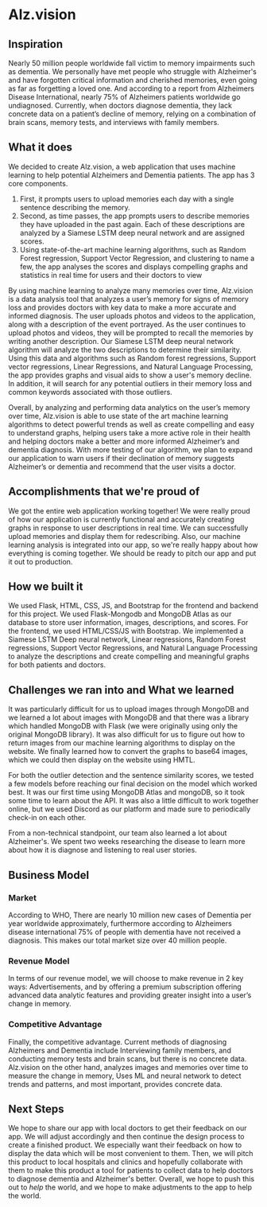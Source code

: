 # Alz.vision

## Inspiration
Nearly 50 million people worldwide fall victim to memory impairments such as dementia. We personally have met people who struggle with Alzheimer's and have forgotten critical information and cherished memories, even going as far as forgetting a loved one. And according to a report from Alzheimers Disease International, nearly 75% of Alzheimers patients worldwide go undiagnosed. Currently, when doctors diagnose dementia, they lack concrete data on a patient’s decline of memory, relying on a combination of brain scans, memory tests, and interviews with family members.

## What it does
We decided to create Alz.vision, a web application that uses machine learning to help potential Alzheimers and Dementia patients. The app has 3 core components.
1. First, it prompts users to upload memories each day with a single sentence describing the memory.
2. Second, as time passes, the app prompts users to describe memories they have uploaded in the past again. Each of these descriptions are analyzed by a Siamese LSTM deep neural network and are assigned scores.
3. Using state-of-the-art machine learning algorithms, such as Random Forest regression, Support Vector Regression, and clustering to name a few, the app analyses the scores and displays compelling graphs and statistics in real time for users and their doctors to view

By using machine learning to analyze many memories over time, Alz.vision is a data analysis tool that analyzes a user’s memory for signs of memory loss and provides doctors with key data to make a more accurate and informed diagnosis. The user uploads photos and videos to the application, along with a description of the event portrayed. As the user continues to upload photos and videos, they will be prompted to recall the memories by writing another description. Our Siamese LSTM deep neural network algorithm will analyze the two descriptions to determine their similarity. Using this data and algorithms such as Random forest regressions, Support vector regressions, Linear Regressions, and Natural Language Processing, the app provides graphs and visual aids to show a user's memory decline. In addition, it will search for any potential outliers in their memory loss and common keywords associated with those outliers. 

Overall, by analyzing and performing data analytics on the user’s memory over time, Alz.vision is able to use state of the art machine learning algorithms to detect powerful trends as well as create compelling and easy to understand graphs, helping users take a more active role in their health and helping doctors make a better and more informed Alzheimer’s and dementia diagnosis. With more testing of our algorithm, we plan to expand our application to warn users if their declination of memory suggests Alzheimer’s or dementia and recommend that the user visits a doctor.


## Accomplishments that we're proud of
We got the entire web application working together! We were really proud of how our application is currently functional and accurately creating graphs in response to user descriptions in real time. We can successfully upload memories and display them for redescribing. Also, our machine learning analysis is integrated into our app, so we're really happy about how everything is coming together. We should be ready to pitch our app and put it out to production. 

## How we built it
We used Flask, HTML, CSS, JS, and Bootstrap for the frontend and backend for this project. We used Flask-Mongodb and MongoDB Atlas as our database to store user information, images, descriptions, and scores. For the frontend, we used HTML/CSS/JS with Bootstrap. We implemented a Siamese LSTM Deep neural network, Linear regressions, Random Forest regressions, Support Vector Regressions, and Natural Language Processing to analyze the descriptions and create compelling and meaningful graphs for both patients and doctors.


## Challenges we ran into and What we learned
It was particularly difficult for us to upload images through MongoDB and we learned a lot about images with MongoDB and that there was a library which handled MongoDB with Flask (we were originally using only the original MongoDB library). It was also difficult for us to figure out how to return images from our machine learning algorithms to display on the website. We finally learned how to convert the graphs to base64 images, which we could then display on the website using HMTL.

For both the outlier detection and the sentence similarity scores, we tested a few models before reaching our final decision on the model which worked best. It was our first time using MongoDB Atlas and mongoDB, so it took some time to learn about the API. It was also a little difficult to work together online, but we used Discord as our platform and made sure to periodically check-in on each other.

From a non-technical standpoint, our team also learned a lot about Alzheimer's. We spent two weeks researching the disease to learn more about how it is diagnose and listening to real user stories.


## Business Model
### Market
According to WHO, There are nearly 10 million new cases of Dementia per year worldwide approximately, furthermore according to Alzheimers disease international 75% of people with dementia have not received a diagnosis. This makes our total market size over 40 million people.

### Revenue Model
In terms of our revenue model, we will choose to make revenue in 2 key ways: Advertisements, and by offering a premium subscription offering advanced data analytic features and providing greater insight into a user’s change in memory.

### Competitive Advantage
Finally, the competitive advantage. Current methods of diagnosing Alzheimers and Dementia include Interviewing family members, and conducting memory tests and brain scans, but there is no concrete data. Alz.vision on the other hand, analyzes images and memories over time to measure the change in memory, Uses ML and neural network to detect trends and patterns, and most important, provides concrete data.

## Next Steps
We hope to share our app with local doctors to get their feedback on our app. We will adjust accordingly and then continue the design process to create a finished product. We especially want their feedback on how to display the data which will be most convenient to them. Then, we will pitch this product to local hospitals and clinics and hopefully collaborate with them to make this product a tool for patients to collect data to help doctors to diagnose dementia and Alzheimer's better. Overall, we hope to push this out to _help_ the world, and we hope to make adjustments to the app to help the world.